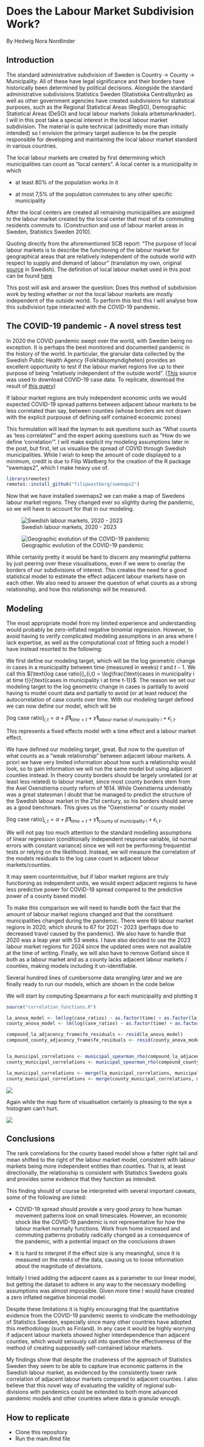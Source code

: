 # Does the Labour Market Subdivision Work?

By Hedwig Nora Nordlinder
## Introduction

The standard administrative subdivision of Sweden is Country -\> County
-\> Municipality. All of these have legal significance and their borders
have historically been determined by political decisions. Alongside the
standard administrative subdivisions Statistics Sweden (Statistiska
Centralbyrån) as well as other government agencies have created
subdivisions for statistical purposes, such as the Regional Statistical
Areas (RegSO), Demographic Statistical Areas (DeSO) and local labour
markets (lokala arbetsmarknader). I will in this post take a special
interest in the local labour market subdivision. The material is quite
technical (admittedly more than initially intended) so I envision the
primary target audience to be the people responsible for developing and
maintaining the local labour market standard in various countries.

The local labour markets are created by first determining which
municipalities can count as “local centers”. A local center is a
municipality in which

- at least 80% of the population works in it

- at most 7,5% of the population commutes to any other specific
  municipality

After the local centers are created all remaining municipalities are
assigned to the labour market created by the local center that most of
its commuting residents commute to. (Construction and use of labour
market areas in Sweden, Statistics Sweden 2010).

Quoting directly from the aforementioned SCB report: “The purpose of
local labour markets is to describe the functioning of the labour market
for geographical areas that are relatively independent of the outside
world with respect to supply and demand of labour” (translation my own,
original
[source](https://share.scb.se/ov9993/data/publikationer/statistik/_publikationer/am0207_2009a01_br_am95br1001.pdf)
in Swedish). The definition of local labour market used in this post can
be found
[here](https://www.scb.se/hitta-statistik/statistik-efter-amne/arbetsmarknad/sysselsattning-forvarvsarbete-och-arbetstider/befolkningens-arbetsmarknadsstatus/produktrelaterat/fordjupad-information/lokala-arbetsmarknader-la/)

This post will ask and answer the question: Does this method of
subdivision work by testing whether or not the local labour markets are
mostly independent of the outside world. To perform this test this I
will analyse how this subdivision type interacted with the COVID-19
pandemic.

## The COVID-19 pandemic - A novel stress test

In 2020 the COVID pandemic swept over the world, with Sweden being no
exception. It is perhaps the best monitored and documented pandemic in
the history of the world. In particular, the granular data collected by
the Swedish Public Health Agency (Folkhälsomyndigheten) provides an
excellent opportunity to test if the labour market regions live up to
their purpose of being “relatively independent of the outside world”.
([This](https://fohm-app.folkhalsomyndigheten.se/Folkhalsodata/pxweb/sv/A_Folkhalsodata/A_Folkhalsodata__H_Sminet__covid19__falldata/bcov19Kom.px/)
source was used to download COVID-19 case data. To replicate, download
the result of [this
query](https://fohm-app.folkhalsomyndigheten.se/Folkhalsodata/sq/02907364-efc9-4436-ab67-3c66c8c0e0b1))

If labour market regions are truly independent economic units we would
expected COVID-19 spread patterns between adjacent labour markets to be
less correlated than say, between counties (whose borders are not drawn
with the explicit purpouse of defining self contained economic zones)

This formulation will lead the layman to ask questions such as “What
counts as ‘less correlated’” and the expert asking questions such as
“How do we define ‘correlation’”. I will make explicit my modeling
assumptions later in the post, but first, let us visualise the spread of
COVID through Swedish municipalities. While I wish to keep the amount of
code displayed to a minimum, credit is due to Filip Wästberg for the
creation of the R package “swemaps2”, which I make heavy use of.

``` r
library(remotes)
remotes::install_github("filipwastberg/swemaps2")
```

Now that we have installed swemaps2 we can make a map of Swedens labour
market regions. They changed ever so slightly during the pandemic, so we
will have to account for that in our modeling.

<figure>
<img src="la_markets.png" alt="Swedish labour markets, 2020 - 2023" />
<figcaption aria-hidden="true">Swedish labour markets, 2020 -
2023</figcaption>
</figure>

<figure>
<img src="municipal_spread.gif"
alt="Geographic evolution of the COVID-19 pandemic" />
<figcaption aria-hidden="true">Geographic evolution of the COVID-19
pandemic</figcaption>
</figure>

While certainly pretty it would be hard to discern any meaningful
patterns by just peering over these visualisations, even if we were to
overlay the borders of our subdivisions of interest. This creates the
need for a good statistical model to estimate the effect adjacent labour
markets have on each other. We also need to answer the question of what
counts as a strong relationship, and how this relationship will be
measured.

## Modeling

The most appropriate model from my limited experience and understanding
would probably be zero-inflated negative binomial regression. However,
to avoid having to verify complicated modeling assumptions in an area
where I lack expertise, as well as the computational cost of fitting
such a model I have instead resorted to the following:

We first define our modeling target, which will be the log geometric
change in cases in a municipality between time (measured in weeks) $t$
and $t-1$. We call this
$[\text{log case ratio}]_{i,t} = \log\frac{\text{cases in municipality i at time t}}{\text{cases in municipality i at time t-1}}$.
The reason we set our modeling target to the log geometric change in
cases is partially to avoid having to model count data and partially to
avoid (or at least reduce) the autocorrelation of case counts over time.
With our modeling target defined we can now define our model, which will
be

$[\text{log case ratio}]_{i,t} = \alpha + \beta\mathbf{1}_{time = t} + \gamma\mathbf{1}_{\text{labour market of municipality i}} + \epsilon_{i,t}$.

This represents a fixed effects model with a time effect and a labour
market effect.

We have defined our modeling target, great. But now to the question of
what counts as a “weak relationship” between adjacent labour markets. A
priori we have very limited information about how such a relationship
would look, so to gain information we will run the same model but using
adjacent counties instead. In theory county borders should be largely
unrelated (or at least less related) to labour market, since most county
borders stem from the Axel Oxenstierna county reform of 1614. While
Oxenstierna undeniably was a great statesman I doubt that he managed to
predict the structure of the Swedish labour market in the 21st century,
so his borders should serve as a good benchmark. This gives us the
“Oxenstierna” or county model

$[\text{log case ratio}]_{i,t} = \alpha + \beta\mathbf{1}_{time = t} + \gamma\mathbf{1}_{\text{county of municipality i}} + \epsilon_{i,t}$.

We will not pay too much attention to the standard modelling assumptions
of linear regression (conditionally independent response variable, iid
normal errors with constant variance) since we will not be performing
frequentist tests or relying on the likelihood. Instead, we will measure
the correlation of the models residuals to the log case count in
adjacent labour markets/counties.

It may seem counterintuitive, but if labor market regions are truly
functioning as independent units, we would expect adjacent regions to
have less predictive power for COVID-19 spread compared to the
predictive power of a county based model.

To make this comparison we will need to handle both the fact that the
amount of labour market regions changed and that the constituent
municipalities changed during the pandemic. There were 69 labour market
regions in 2020, which shrunk to 67 for 2021 - 2023 (perhaps due to
decreased travel caused by the pandemic). We also have to handle that
2020 was a leap year with 53 weeks. I have also decided to use the 2023
labour market regions for 2024 since the updated ones were not available
at the time of writing. Finally, we will also have to remove Gotland
since it both as a labour market and as a county lacks adjacent labour
markets / counties, making models including it un-identifiable.

Several hundred lines of cumbersome data wrangling later and we are
finally ready to run our models, which are shown in the code below

We will start by computing Spearmans $\rho$ for each municipality and
plotting it

``` r
source("correlation_functions.R")

la_anova_model <- lm(log(case_ratios) ~ as.factor(time) + as.factor(la_region), data = compound_la_adjacency_frame)
county_anova_model <- lm(log(case_ratios) ~ as.factor(time) + as.factor(county), data = compound_county_adjacency_frame)

compound_la_adjacency_frame$fe_residuals <- resid(la_anova_model)
compound_county_adjacency_frame$fe_residuals <- resid(county_anova_model)


la_municipal_correlations <- municipal_spearman_rho(compound_la_adjacency_frame)
county_municipal_correlations <- municipal_spearman_rho(compound_county_adjacency_frame)

la_municipal_correlations <- merge(la_municipal_correlations, municipality, by.x = "municipal_code", by.y = "kn_kod")
county_municipal_correlations <- merge(county_municipal_correlations, municipality, by.x = "municipal_code", by.y = "kn_kod")
```

![](main_files/figure-gfm/unnamed-chunk-36-1.png)<!-- -->

Again while the map form of visualisation certainly is pleasing to the
eye a histogram can’t hurt.

![](main_files/figure-gfm/unnamed-chunk-37-1.png)<!-- -->

## Conclusions

The rank correlations for the county based model show a fatter right
tail and mean shifted to the right of the labour market model,
consistent with labour markets being more independent entities than
counties. That is, at least directionally, the relationship is
consistent with Statistics Swedens goals and provides some evidence that
they function as intended.

This finding should of course be interpreted with several important
caveats, some of the following are listed:

- COVID-19 spread should provide a very good proxy to how human movement
  patterns look on small timescales. However, an economic shock like the
  COVID-19 pandemic is not representative for how the labour market
  normally functions. Work from home increased and commuting patterns
  probably radically changed as a consequence of the pandemic, with a
  potential impact on the conclusions drawn

- It is hard to interpret if the effect size is any meaningful, since it
  is measured on the *ranks* of the data, causing us to loose
  information about the magnitude of deviations.

Initially I tried adding the adjacent cases as a parameter to our linear
model, but getting the dataset to adhere in any way to the necessary
modelling assumptions was almost impossible. Given more time I would
have created a zero inflated negative binomial model.

Despite these limitations it is highly encouraging that the quantitative
evidence from the COVID-19 pandemic seems to vindicate the methodology
of Statistics Sweden, especially since many other countries have adopted
this methodology (such as Finland). In any case it would be highly
worrying if adjacent labour markets showed higher interdependence than
adjacent counties, which would seriously call into question the
effectiveness of the method of creating supposedly self-contained labour
markets.

My findings show that despite the crudeness of the approach of
Statistics Sweden they seem to be able to capture true economic patterns
in the Swedish labour market, as evidenced by the consistently lower
rank correlation of adjacent labour markets compared to adjacent
counties. I also believe that this novel way of evaluating the validity
of regional sub-divisions with pandemics could be extended to both more
advanced pandemic models and other countries where data is granular
enough.

## How to replicate

- Clone this repository
- Run the main.Rmd file

